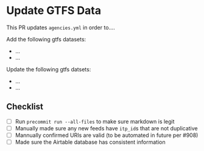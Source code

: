 # Update GTFS Data

This PR updates `agencies.yml` in order to....

Add the following gtfs datasets:  

- ...
- ...

Update the following gtfs datsets:  

- ...
- ...

## Checklist

- [ ] Run `precommit run --all-files` to make sure markdown is legit
- [ ] Manually made sure any new feeds have `itp_id`s that are not duplicative
- [ ] Mannually confirmed URIs are valid (to be automated in future per #908)  
- [ ] Made sure the Airtable database has consistent information
